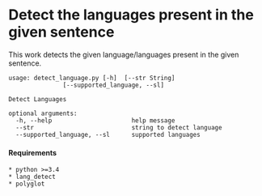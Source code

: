 # Detect the languages present in the given sentence

This work detects the given language/languages present in the given sentence.

```
usage: detect_language.py [-h]  [--str String]
               [--supported_language, --sl]

Detect Languages

optional arguments:
  -h, --help                      help message
  --str                           string to detect language
  --supported_language, --sl      supported languages

```

#### Requirements

```
* python >=3.4
* lang_detect
* polyglot

```
